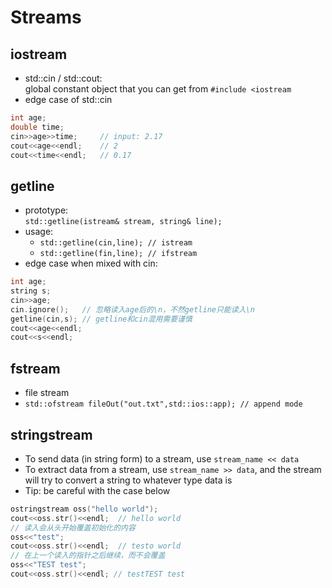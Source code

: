 # Streams
## iostream
+ std::cin / std::cout:    
global constant object that you can get from `#include <iostream`
+ edge case of std::cin

```cpp
int age;
double time;
cin>>age>>time;     // input: 2.17
cout<<age<<endl;    // 2
cout<<time<<endl;   // 0.17
```

## getline
+ prototype:  
`std::getline(istream& stream, string& line);` 
+ usage:
    - `std::getline(cin,line); // istream`
    - `std::getline(fin,line); // ifstream`
+ edge case when mixed with cin:

```cpp
int age;
string s;
cin>>age;
cin.ignore();   // 忽略读入age后的\n，不然getline只能读入\n
getline(cin,s); // getline和cin混用需要谨慎
cout<<age<<endl;
cout<<s<<endl;
```

## fstream
+ file stream
+ `std::ofstream fileOut("out.txt",std::ios::app); // append mode`

## stringstream
+ To send data (in string form) to a stream, use `stream_name << data`
+ To extract data from a stream, use `stream_name >> data`, and the stream will try to convert a string to whatever type data is
+ Tip: be careful with the case below

```cpp
ostringstream oss("hello world");
cout<<oss.str()<<endl;  // hello world
// 读入会从头开始覆盖初始化的内容
oss<<"test";
cout<<oss.str()<<endl;  // testo world
// 在上一个读入的指针之后继续，而不会覆盖
oss<<"TEST test";
cout<<oss.str()<<endl; // testTEST test
```
